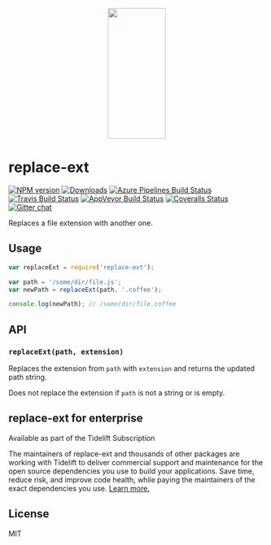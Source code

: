 <p align="center">
  <a href="http://gulpjs.com">
    <img height="257" width="114" src="https://raw.githubusercontent.com/gulpjs/artwork/master/gulp-2x.png">
  </a>
</p>

# replace-ext

[![NPM version][npm-image]][npm-url] [![Downloads][downloads-image]][npm-url] [![Azure Pipelines Build Status][azure-pipelines-image]][azure-pipelines-url] [![Travis Build Status][travis-image]][travis-url] [![AppVeyor Build Status][appveyor-image]][appveyor-url] [![Coveralls Status][coveralls-image]][coveralls-url] [![Gitter chat][gitter-image]][gitter-url]

Replaces a file extension with another one.

## Usage

```js
var replaceExt = require('replace-ext');

var path = '/some/dir/file.js';
var newPath = replaceExt(path, '.coffee');

console.log(newPath); // /some/dir/file.coffee
```

## API

### `replaceExt(path, extension)`

Replaces the extension from `path` with `extension` and returns the updated path string.

Does not replace the extension if `path` is not a string or is empty.


## replace-ext for enterprise

Available as part of the Tidelift Subscription

The maintainers of replace-ext and thousands of other packages are working with Tidelift to deliver commercial support and maintenance for the open source dependencies you use to build your applications. Save time, reduce risk, and improve code health, while paying the maintainers of the exact dependencies you use. [Learn more.](https://tidelift.com/subscription/pkg/npm-replace-ext?utm_source=npm-replace-ext&utm_medium=referral&utm_campaign=enterprise&utm_term=repo)


## License

MIT

[downloads-image]: http://img.shields.io/npm/dm/replace-ext.svg
[npm-url]: https://www.npmjs.com/package/replace-ext
[npm-image]: http://img.shields.io/npm/v/replace-ext.svg

[azure-pipelines-url]: https://dev.azure.com/gulpjs/replace-ext/_build/latest?branchName=master
[azure-pipelines-image]: https://dev.azure.com/gulpjs/replace-ext/_apis/build/status/replace-ext?branchName=master

[travis-url]: https://travis-ci.org/gulpjs/replace-ext
[travis-image]: http://img.shields.io/travis/gulpjs/replace-ext.svg?label=travis-ci

[appveyor-url]: https://ci.appveyor.com/project/gulpjs/replace-ext
[appveyor-image]: https://img.shields.io/appveyor/ci/gulpjs/replace-ext.svg?label=appveyor

[coveralls-url]: https://coveralls.io/r/gulpjs/replace-ext
[coveralls-image]: http://img.shields.io/coveralls/gulpjs/replace-ext/master.svg

[gitter-url]: https://gitter.im/gulpjs/gulp
[gitter-image]: https://badges.gitter.im/gulpjs/gulp.svg

